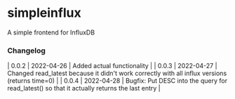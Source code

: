 # simpleinflux
A simple frontend for InfluxDB

### Changelog
| 0.0.2 | 2022-04-26 | Added actual functionality |
| 0.0.3 | 2022-04-27 | Changed read\_latest because it didn't work correctly with all influx versions (returns time=0) |
| 0.0.4 | 2022-04-28 | Bugfix: Put DESC into the query for read\_latest() so that it actually returns the last entry |
